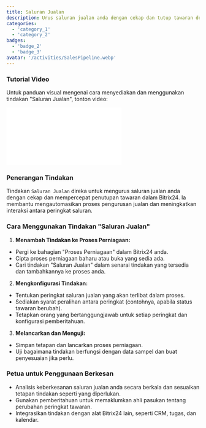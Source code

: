 ```yaml
---
title: Saluran Jualan
description: Urus saluran jualan anda dengan cekap dan tutup tawaran dengan lebih pantas.
categories:
  - 'category_1'
  - 'category_2'
badges:
  - 'badge_2'
  - 'badge_3'
avatar: '/activities/SalesPipeline.webp'
---
```

### Tutorial Video

Untuk panduan visual mengenai cara menyediakan dan menggunakan tindakan "Saluran Jualan", tonton video:

<iframe
  class="aspect-video w-full mb-2 "
  src="//www.youtube.com/embed/OyzJd8BcTfY?feature=oembed&rel=0"
  frameborder="0"
  allow="accelerometer; autoplay; encrypted-media; gyroscope"
  allowfullscreen>
</iframe>

### Penerangan Tindakan

Tindakan `Saluran Jualan` direka untuk mengurus saluran jualan anda dengan cekap dan mempercepat penutupan tawaran dalam Bitrix24. Ia membantu mengautomasikan proses pengurusan jualan dan meningkatkan interaksi antara peringkat saluran.

### Cara Menggunakan Tindakan "Saluran Jualan"

1. **Menambah Tindakan ke Proses Perniagaan:**
  - Pergi ke bahagian "Proses Perniagaan" dalam Bitrix24 anda.
  - Cipta proses perniagaan baharu atau buka yang sedia ada.
  - Cari tindakan "Saluran Jualan" dalam senarai tindakan yang tersedia dan tambahkannya ke proses anda.

2. **Mengkonfigurasi Tindakan:**
  - Tentukan peringkat saluran jualan yang akan terlibat dalam proses.
  - Sediakan syarat peralihan antara peringkat (contohnya, apabila status tawaran berubah).
  - Tetapkan orang yang bertanggungjawab untuk setiap peringkat dan konfigurasi pemberitahuan.

3. **Melancarkan dan Menguji:**
  - Simpan tetapan dan lancarkan proses perniagaan.
  - Uji bagaimana tindakan berfungsi dengan data sampel dan buat penyesuaian jika perlu.

### Petua untuk Penggunaan Berkesan

- Analisis keberkesanan saluran jualan anda secara berkala dan sesuaikan tetapan tindakan seperti yang diperlukan.
- Gunakan pemberitahuan untuk memaklumkan ahli pasukan tentang perubahan peringkat tawaran.
- Integrasikan tindakan dengan alat Bitrix24 lain, seperti CRM, tugas, dan kalendar.
